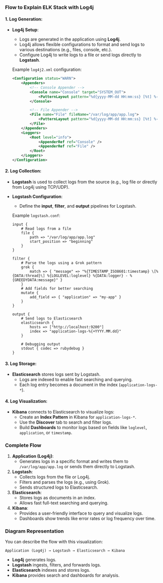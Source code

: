 ### **Flow to Explain ELK Stack with Log4j**
#### **1. Log Generation:**
- **Log4j Setup**:
    - Logs are generated in the application using **Log4j**.
    - Log4j allows flexible configurations to format and send logs to various destinations (e.g., files, console, etc.).
    - Configure Log4j to write logs to a file or send logs directly to **Logstash**.
    
    Example `log4j2.xml` configuration:
    ```xml
    <Configuration status="WARN">
        <Appenders>
            <!-- Console Appender -->
            <Console name="Console" target="SYSTEM_OUT">
                <PatternLayout pattern="%d{yyyy-MM-dd HH:mm:ss} [%t] %-5level %logger{36} - %msg%n" />
            </Console>
    
            <!-- File Appender -->
            <File name="File" fileName="/var/log/app/app.log">
                <PatternLayout pattern="%d{yyyy-MM-dd HH:mm:ss} [%t] %-5level %logger{36} - %msg%n" />
            </File>
        </Appenders>
        <Loggers>
            <Root level="info">
                <AppenderRef ref="Console" />
                <AppenderRef ref="File" />
            </Root>
        </Loggers>
    </Configuration>
    ```

#### **2. Log Collection:**
- **Logstash** is used to collect logs from the source (e.g., log file or directly from Log4j using TCP/UDP).
- **Logstash Configuration**:
    - Define the **input**, **filter**, and **output** pipelines for Logstash.
    
    Example `logstash.conf`:
    ```plaintext
    input {
        # Read logs from a file
        file {
            path => "/var/log/app/app.log"
            start_position => "beginning"
        }
    }
    
    filter {
        # Parse the logs using a Grok pattern
        grok {
            match => { "message" => "%{TIMESTAMP_ISO8601:timestamp} \[%{DATA:thread}\] %{LOGLEVEL:loglevel} %{DATA:logger} - %{GREEDYDATA:message}" }
        }
        # Add fields for better searching
        mutate {
            add_field => { "application" => "my-app" }
        }
    }
    
    output {
        # Send logs to Elasticsearch
        elasticsearch {
            hosts => ["http://localhost:9200"]
            index => "application-logs-%{+YYYY.MM.dd}"
        }
    
        # Debugging output
        stdout { codec => rubydebug }
    }
    ```

#### **3. Log Storage:**
- **Elasticsearch** stores logs sent by Logstash.
    - Logs are indexed to enable fast searching and querying.
    - Each log entry becomes a document in the index (`application-logs-*`).

#### **4. Log Visualization:**
- **Kibana** connects to Elasticsearch to visualize logs:
    - Create an **Index Pattern** in Kibana for `application-logs-*`.
    - Use the **Discover** tab to search and filter logs.
    - Build **Dashboards** to monitor logs based on fields like `loglevel`, `application`, or `timestamp`.

### **Complete Flow**
1. **Application (Log4j)**:
    - Generates logs in a specific format and writes them to `/var/log/app/app.log` or sends them directly to Logstash.
2. **Logstash**:
    - Collects logs from the file or Log4j.
    - Filters and parses the logs (e.g., using Grok).
    - Sends structured logs to Elasticsearch.
3. **Elasticsearch**:
    - Stores logs as documents in an index.
    - Allows fast full-text searching and querying.
4. **Kibana**:
    - Provides a user-friendly interface to query and visualize logs.
    - Dashboards show trends like error rates or log frequency over time.

### **Diagram Representation**
You can describe the flow with this visualization:
```
Application (Log4j) → Logstash → Elasticsearch → Kibana
```
- **Log4j** generates logs.
- **Logstash** ingests, filters, and forwards logs.
- **Elasticsearch** indexes and stores logs.
- **Kibana** provides search and dashboards for analysis.
